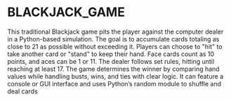 # BLACKJACK_GAME
This traditional Blackjack game pits the player against the computer dealer in a Python-based simulation. The goal is to accumulate cards totaling as close to 21 as possible without exceeding it. Players can choose to "hit" to take another card or "stand" to keep their hand. Face cards count as 10 points, and aces can be 1 or 11. The dealer follows set rules, hitting until reaching at least 17. The game determines the winner by comparing hand values while handling busts, wins, and ties with clear logic. It can feature a console or GUI interface and uses Python’s random module to shuffle and deal cards

